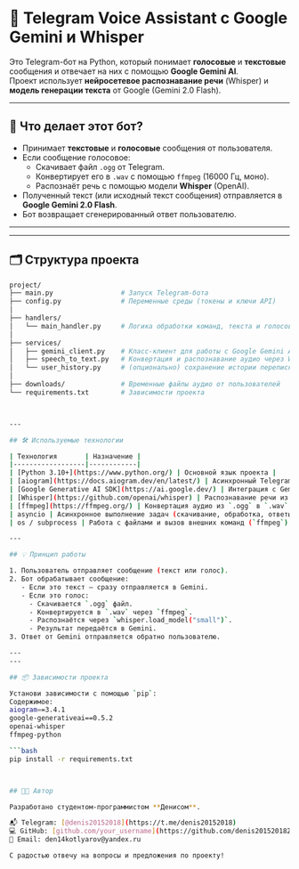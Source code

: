 # 🤖 Telegram Voice Assistant с Google Gemini и Whisper

Это Telegram-бот на Python, который понимает **голосовые** и **текстовые** сообщения и отвечает на них с помощью **Google Gemini AI**.  
Проект использует **нейросетевое распознавание речи** (Whisper) и **модель генерации текста** от Google (Gemini 2.0 Flash).

---

## 🧠 Что делает этот бот?

- Принимает **текстовые** и **голосовые** сообщения от пользователя.
- Если сообщение голосовое:
  - Скачивает файл `.ogg` от Telegram.
  - Конвертирует его в `.wav` с помощью `ffmpeg` (16000 Гц, моно).
  - Распознаёт речь с помощью модели **Whisper** (OpenAI).
- Полученный текст (или исходный текст сообщения) отправляется в **Google Gemini 2.0 Flash**.
- Бот возвращает сгенерированный ответ пользователю.

---
---

## 🗂️ Структура проекта

```bash
project/
├── main.py                 # Запуск Telegram-бота
├── config.py               # Переменные среды (токены и ключи API)
│
├── handlers/
│   └── main_handler.py     # Логика обработки команд, текста и голосовых
│
├── services/
│   ├── gemini_client.py    # Класс-клиент для работы с Google Gemini API
│   ├── speech_to_text.py   # Конвертация и распознавание аудио через Whisper
│   └── user_history.py     # (опционально) сохранение истории переписки
│
├── downloads/              # Временные файлы аудио от пользователей
└── requirements.txt        # Зависимости проекта



---

## 🛠 Используемые технологии

| Технология       | Назначение |
|------------------|------------|
| [Python 3.10+](https://www.python.org/) | Основной язык проекта |
| [aiogram](https://docs.aiogram.dev/en/latest/) | Асинхронный Telegram Bot API |
| [Google Generative AI SDK](https://ai.google.dev/) | Интеграция с Gemini (модель `gemini-2.0-flash-exp`) |
| [Whisper](https://github.com/openai/whisper) | Распознавание речи из голосовых сообщений |
| [ffmpeg](https://ffmpeg.org/) | Конвертация аудио из `.ogg` в `.wav` |
| asyncio | Асинхронное выполнение задач (скачивание, обработка, ответы) |
| os / subprocess | Работа с файлами и вызов внешних команд (`ffmpeg`) |

---

## 💡 Принцип работы

1. Пользователь отправляет сообщение (текст или голос).
2. Бот обрабатывает сообщение:
   - Если это текст — сразу отправляется в Gemini.
   - Если это голос:
     - Скачивается `.ogg` файл.
     - Конвертируется в `.wav` через `ffmpeg`.
     - Распознаётся через `whisper.load_model("small")`.
     - Результат передаётся в Gemini.
3. Ответ от Gemini отправляется обратно пользователю.

---
---

## 📦 Зависимости проекта

Установи зависимости с помощью `pip`:
Содержимое:
aiogram==3.4.1
google-generativeai==0.5.2
openai-whisper
ffmpeg-python

```bash
pip install -r requirements.txt



## 🧑‍💻 Автор

Разработано студентом-программистом **Денисом**.

📬 Telegram: [@denis20152018](https://t.me/denis20152018)  
💻 GitHub: [github.com/your_username](https://github.com/denis201520182022)
📧 Email: den14kotlyarov@yandex.ru

С радостью отвечу на вопросы и предложения по проекту!
